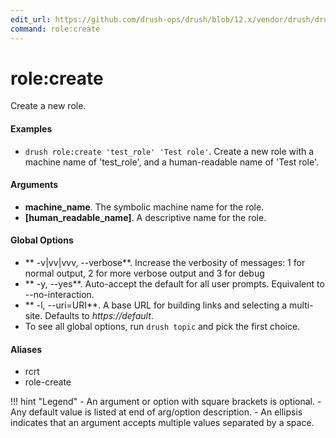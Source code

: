 ```yaml
---
edit_url: https://github.com/drush-ops/drush/blob/12.x/vendor/drush/drush/src/Commands/core/RoleCommands.php
command: role:create
---
```

# role:create

Create a new role.

#### Examples

- <code>drush role:create 'test_role' 'Test role'</code>. Create a new role with a machine name of 'test_role', and a human-readable name of 'Test role'.

#### Arguments

- **machine_name**. The symbolic machine name for the role.
- **[human_readable_name]**. A descriptive name for the role.

#### Global Options

- ** -v|vv|vvv, --verbose**. Increase the verbosity of messages: 1 for normal output, 2 for more verbose output and 3 for debug
- ** -y, --yes**. Auto-accept the default for all user prompts. Equivalent to --no-interaction.
- ** -l, --uri=URI**. A base URL for building links and selecting a multi-site. Defaults to *https://default*.
- To see all global options, run <code>drush topic</code> and pick the first choice.

#### Aliases

- rcrt
- role-create

!!! hint "Legend"
    - An argument or option with square brackets is optional.
    - Any default value is listed at end of arg/option description.
    - An ellipsis indicates that an argument accepts multiple values separated by a space.